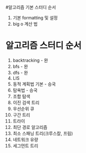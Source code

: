 #알고리즘 기본 스터디 순서
1. 기본 formatting 및 설정
2. big o 계산 법

# 알고리즘 스터디 순서
1. backtracking - 완
2. bfs - 완
3. dfs - 완
4. LIS
5. 동적 계획법 기본 - 승국
6. 탐욕법 - 승국
7. 조합 탐색
8. 이진 검색 트리
9. 우선순위 큐
10. 구간 트리
11. 트라이
12. 최단 경로 알고리즘
13. 최소 스패닝 트리(크루스칼, 프림)
14. 네트워크 유량
15. 세그먼트 트리
